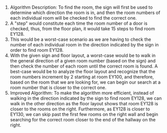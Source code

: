 1. Algorithm Description:
To find the room, the sign will first be used to determine which direction the room is in, and then the room numbers of each individual room will be checked to find the correct one. 
2. A "step" would constitute each time the room number of a door is checked, thus, from the floor plan, it would take 15 steps to find room EY128. 
3. This would be a worst-case scenario as we are having to check the number of each individual room in the direction indicated by the sign in order to find room EY128. 
4. With the given sign and floor layout, a worst-case would be to walk in the general direction of a given room number (based on the sign) and then check the number of each room until the correct room is found. A best-case would be to analyze the floor layout and recognize that the room numbers increment by 2 starting at room EY100, and therefore, based on the room that we are looking for, we can begin our search at a room number that is closer to the correct one. 
5. Improved Algorithm:
To make the algorithm more efficient, instead of walking in the direction indicated by the sign to find room EY128, we can walk in the other direction as the floor layout shows that room EY128 is closer to the rooms on the right. Furthermore, as EY128 is closer to EY130, we can skip past the first few rooms on the right wall and begin searching for the correct room closer to the end of the hallway on the right. 